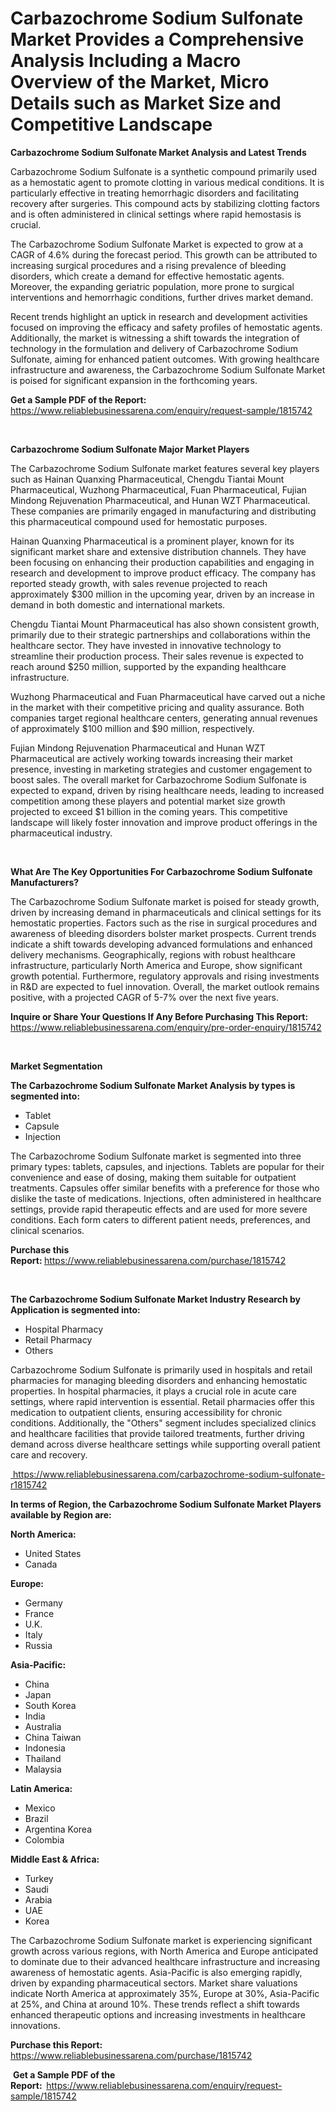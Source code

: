 <p><h1>Carbazochrome Sodium Sulfonate Market Provides a Comprehensive Analysis Including a Macro Overview of the Market, Micro Details such as Market Size and Competitive Landscape</h1></p><p><strong>Carbazochrome Sodium Sulfonate Market Analysis and Latest Trends</strong></p>
<p><p>Carbazochrome Sodium Sulfonate is a synthetic compound primarily used as a hemostatic agent to promote clotting in various medical conditions. It is particularly effective in treating hemorrhagic disorders and facilitating recovery after surgeries. This compound acts by stabilizing clotting factors and is often administered in clinical settings where rapid hemostasis is crucial.</p><p>The Carbazochrome Sodium Sulfonate Market is expected to grow at a CAGR of 4.6% during the forecast period. This growth can be attributed to increasing surgical procedures and a rising prevalence of bleeding disorders, which create a demand for effective hemostatic agents. Moreover, the expanding geriatric population, more prone to surgical interventions and hemorrhagic conditions, further drives market demand.</p><p>Recent trends highlight an uptick in research and development activities focused on improving the efficacy and safety profiles of hemostatic agents. Additionally, the market is witnessing a shift towards the integration of technology in the formulation and delivery of Carbazochrome Sodium Sulfonate, aiming for enhanced patient outcomes. With growing healthcare infrastructure and awareness, the Carbazochrome Sodium Sulfonate Market is poised for significant expansion in the forthcoming years.</p></p>
<p><strong>Get a Sample PDF of the Report:&nbsp;</strong> <a href="https://www.reliablebusinessarena.com/enquiry/request-sample/1815742?utm_campaign=2563&utm_medium=2&utm_source=Github&utm_content=ia&utm_term=19042025&utm_id=carbazochrome-sodium-sulfonate">https://www.reliablebusinessarena.com/enquiry/request-sample/1815742</a></p>
<p>&nbsp;</p>
<p><strong>Carbazochrome Sodium Sulfonate Major Market Players</strong></p>
<p><p>The Carbazochrome Sodium Sulfonate market features several key players such as Hainan Quanxing Pharmaceutical, Chengdu Tiantai Mount Pharmaceutical, Wuzhong Pharmaceutical, Fuan Pharmaceutical, Fujian Mindong Rejuvenation Pharmaceutical, and Hunan WZT Pharmaceutical. These companies are primarily engaged in manufacturing and distributing this pharmaceutical compound used for hemostatic purposes.</p><p>Hainan Quanxing Pharmaceutical is a prominent player, known for its significant market share and extensive distribution channels. They have been focusing on enhancing their production capabilities and engaging in research and development to improve product efficacy. The company has reported steady growth, with sales revenue projected to reach approximately $300 million in the upcoming year, driven by an increase in demand in both domestic and international markets.</p><p>Chengdu Tiantai Mount Pharmaceutical has also shown consistent growth, primarily due to their strategic partnerships and collaborations within the healthcare sector. They have invested in innovative technology to streamline their production process. Their sales revenue is expected to reach around $250 million, supported by the expanding healthcare infrastructure.</p><p>Wuzhong Pharmaceutical and Fuan Pharmaceutical have carved out a niche in the market with their competitive pricing and quality assurance. Both companies target regional healthcare centers, generating annual revenues of approximately $100 million and $90 million, respectively.</p><p>Fujian Mindong Rejuvenation Pharmaceutical and Hunan WZT Pharmaceutical are actively working towards increasing their market presence, investing in marketing strategies and customer engagement to boost sales. The overall market for Carbazochrome Sodium Sulfonate is expected to expand, driven by rising healthcare needs, leading to increased competition among these players and potential market size growth projected to exceed $1 billion in the coming years. This competitive landscape will likely foster innovation and improve product offerings in the pharmaceutical industry.</p></p>
<p>&nbsp;</p>
<p><strong>What Are The Key Opportunities For Carbazochrome Sodium Sulfonate Manufacturers?</strong></p>
<p><p>The Carbazochrome Sodium Sulfonate market is poised for steady growth, driven by increasing demand in pharmaceuticals and clinical settings for its hemostatic properties. Factors such as the rise in surgical procedures and awareness of bleeding disorders bolster market prospects. Current trends indicate a shift towards developing advanced formulations and enhanced delivery mechanisms. Geographically, regions with robust healthcare infrastructure, particularly North America and Europe, show significant growth potential. Furthermore, regulatory approvals and rising investments in R&D are expected to fuel innovation. Overall, the market outlook remains positive, with a projected CAGR of 5-7% over the next five years.</p></p>
<p><strong>Inquire or Share Your Questions If Any Before Purchasing This Report:</strong> <a href="https://www.reliablebusinessarena.com/enquiry/pre-order-enquiry/1815742?utm_campaign=2563&utm_medium=2&utm_source=Github&utm_content=ia&utm_term=19042025&utm_id=carbazochrome-sodium-sulfonate">https://www.reliablebusinessarena.com/enquiry/pre-order-enquiry/1815742</a></p>
<p>&nbsp;</p>
<p><strong>Market Segmentation</strong></p>
<p><strong>The Carbazochrome Sodium Sulfonate Market Analysis by types is segmented into:</strong></p>
<p><ul><li>Tablet</li><li>Capsule</li><li>Injection</li></ul></p>
<p><p>The Carbazochrome Sodium Sulfonate market is segmented into three primary types: tablets, capsules, and injections. Tablets are popular for their convenience and ease of dosing, making them suitable for outpatient treatments. Capsules offer similar benefits with a preference for those who dislike the taste of medications. Injections, often administered in healthcare settings, provide rapid therapeutic effects and are used for more severe conditions. Each form caters to different patient needs, preferences, and clinical scenarios.</p></p>
<p><strong>Purchase this Report:&nbsp;</strong><a href="https://www.reliablebusinessarena.com/purchase/1815742?utm_campaign=2563&utm_medium=2&utm_source=Github&utm_content=ia&utm_term=19042025&utm_id=carbazochrome-sodium-sulfonate">https://www.reliablebusinessarena.com/purchase/1815742</a></p>
<p>&nbsp;</p>
<p><strong>The Carbazochrome Sodium Sulfonate Market Industry Research by Application is segmented into:</strong></p>
<p><ul><li>Hospital Pharmacy</li><li>Retail Pharmacy</li><li>Others</li></ul></p>
<p><p>Carbazochrome Sodium Sulfonate is primarily used in hospitals and retail pharmacies for managing bleeding disorders and enhancing hemostatic properties. In hospital pharmacies, it plays a crucial role in acute care settings, where rapid intervention is essential. Retail pharmacies offer this medication to outpatient clients, ensuring accessibility for chronic conditions. Additionally, the "Others" segment includes specialized clinics and healthcare facilities that provide tailored treatments, further driving demand across diverse healthcare settings while supporting overall patient care and recovery.</p></p>
<p><a href="https://www.reliablebusinessarena.com/carbazochrome-sodium-sulfonate-r1815742?utm_campaign=2563&utm_medium=2&utm_source=Github&utm_content=ia&utm_term=19042025&utm_id=carbazochrome-sodium-sulfonate">&nbsp;https://www.reliablebusinessarena.com/carbazochrome-sodium-sulfonate-r1815742</a></p>
<p><strong>In terms of Region, the Carbazochrome Sodium Sulfonate Market Players available by Region are:</strong></p>
<p>
    <p> <strong> North America: </strong>
        <ul>
            <li>United States</li>
            <li>Canada</li>
        </ul>
        </p> 
    <p> <strong> Europe: </strong>
        <ul>
            <li>Germany</li>
            <li>France</li>
            <li>U.K.</li>
            <li>Italy</li>
            <li>Russia</li>
        </ul>
        </p> 
    <p> <strong> Asia-Pacific: </strong>
        <ul>
            <li>China</li>
            <li>Japan</li>
            <li>South Korea</li>
            <li>India</li>
            <li>Australia</li>
            <li>China Taiwan</li>
            <li>Indonesia</li>
            <li>Thailand</li>
            <li>Malaysia</li>
        </ul>
        </p> 
    <p> <strong> Latin America: </strong>
        <ul>
            <li>Mexico</li>
            <li>Brazil</li>
            <li>Argentina Korea</li>
            <li>Colombia</li>
        </ul>
        </p> 
    <p> <strong> Middle East & Africa: </strong>
        <ul>
            <li>Turkey</li>
            <li>Saudi</li>
            <li>Arabia</li>
            <li>UAE</li>
            <li>Korea</li>
        </ul>
    </p>
    </p>
<p><p>The Carbazochrome Sodium Sulfonate market is experiencing significant growth across various regions, with North America and Europe anticipated to dominate due to their advanced healthcare infrastructure and increasing awareness of hemostatic agents. Asia-Pacific is also emerging rapidly, driven by expanding pharmaceutical sectors. Market share valuations indicate North America at approximately 35%, Europe at 30%, Asia-Pacific at 25%, and China at around 10%. These trends reflect a shift towards enhanced therapeutic options and increasing investments in healthcare innovations.</p></p>
<p><strong>Purchase this Report: </strong><a href="https://www.reliablebusinessarena.com/purchase/1815742?utm_campaign=2563&utm_medium=2&utm_source=Github&utm_content=ia&utm_term=19042025&utm_id=carbazochrome-sodium-sulfonate">https://www.reliablebusinessarena.com/purchase/1815742</a></p>
<p>&nbsp;<strong>Get a Sample PDF of the Report:&nbsp;&nbsp;</strong><a href="https://www.reliablebusinessarena.com/enquiry/request-sample/1815742?utm_campaign=2563&utm_medium=2&utm_source=Github&utm_content=ia&utm_term=19042025&utm_id=carbazochrome-sodium-sulfonate">https://www.reliablebusinessarena.com/enquiry/request-sample/1815742</a></p>
<p><strong></strong></p>
<p><p></p><p></p><p></p></p>
